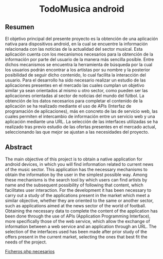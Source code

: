 <h1 align="center"> TodoMusica android </h1>

<h2> Resumen </h2>

<p>
El objetivo principal del presente proyecto es la obtención de una aplicación nativa
para dispositivos android, en la cual se encuentre la información relacionada con las
noticias de la actualidad del sector musical. Esta aplicación cuenta con los mecanismos necesarios para la obtención de la información por parte del usuario de la manera más sencilla posible. Entre dichos mecanismos se encuentra la herramienta de
búsqueda por la cual los usuarios podrán encontrar a los artistas por su nombre y la
posterior posibilidad de seguir dicho contenido, lo cual facilita la interacción del usuario.
Para el desarrollo ha sido necesario realizar un estudio de las aplicaciones presentes en
el mercado las cuales cumplan un objetivo similar ya sean orientados al mismo u otro sector, como pueden ser las aplicaciones orientadas al sector de noticias del mundo del fútbol.
La obtención de los datos necesarios para completar el contenido de la aplicación se
ha realizado mediante el uso de APIs (Interfaz de programación de aplicaciones), más
en concreto de las de servicio web, las cuales permiten el intercambio de información
entre un servicio web y una aplicación mediante una URL. La selección de las interfaces
utilizadas se ha realizado tras previo estudio de las ofertas presentes en el mercado
actual, seleccionando las que mejor se ajustan a las necesidades del proyecto.
</p>

<h2> Abstract </h2>
<p>
The main objective of this project is to obtain a native application for android devices, in
which you will find information related to current news of the music sector. This application has the necessary mechanisms to obtain the information by the user in the simplest
possible way. Among these mechanisms is the search tool by which users can find artists by
name and the subsequent possibility of following that content, which facilitates user interaction.
For the development it has been necessary to carry out a study of the applications
present in the market which meet a similar objective, whether they are oriented to the same or another sector, such as applications aimed at the news sector of the world of football.
Obtaining the necessary data to complete the content of the application has been done
through the use of APIs (Application Programming Interface), more specifically those of
the web service, which allow the exchange of information between a web service and an
application through an URL. The selection of the interfaces used has been made after
prior study of the offers present in the current market, selecting the ones that best fit the
needs of the project.
</p>

[Ficheros php necesarios](https://drive.google.com/open?id=1UstHLbP--_262q17b_tiUqhlwC--2lxw)
